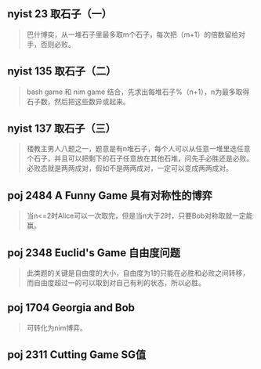 ## nyist 23 取石子（一）
>巴什博奕，从一堆石子里最多取m个石子，每次把（m+1）的倍数留给对手，否则必败。


## nyist 135 	取石子（二）
>bash game 和 nim game 结合，先求出每堆石子%（n+1），n为最多取得石子数，然后把这些数异或起来。

## nyist 137 	取石子（三）
>楼教主男人八题之一，题意是有n堆石子，每个人可以从任意一堆里选任意个石子，并且可以把剩下的石子任意放在其他石堆，问先手必胜还是必败。
>必败态就是两两成对，假如不是两两成对，一定可以变成两两成对。

## poj 2484 A Funny Game 具有对称性的博弈
>当n<=2时Alice可以一次取完，但是当n大于2时，只要Bob对称取就一定能赢。

## poj 2348 Euclid's Game 自由度问题
>此类题的关键是自由度的大小，自由度为1的只能在必胜和必败之间转移，而自由度超过一的可以取到对自己有利的状态，所以必胜。

## poj 1704 Georgia and Bob
>可转化为nim博弈。

## poj 2311 Cutting Game SG值
